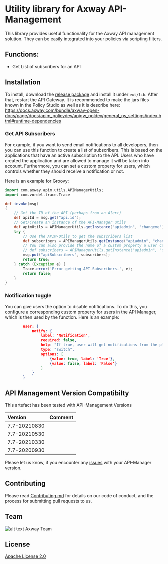 # Utility library for Axway API-Management

This library provides useful functionality for the Axway API management solution. They can be easily integrated into your policies via scripting filters.

## Functions: 

- Get List of subscribers for an API

## Installation

To install, download the [release package](https://github.com/Axway-API-Management-Plus/openapi-validator/releases) and install it under `ext/lib`. After that, restart the API Gateway. It is recommended to make the jars files known in the Policy Studio as well as it is describe here: https://docs.axway.com/bundle/axway-open-docs/page/docs/apim_policydev/apigw_poldev/general_ps_settings/index.html#runtime-dependencies

### Get API Subscribers

For example, if you want to send email notifications to all developers, then you can use this function to create a list of subscribers. 
This is based on the applications that have an active subscription to the API. Users who have created the application and are allowed to manage it will be taken into account. 
Furthermore, you can set a custom property for users, which controls whether they should receive a notification or not.


Here is an example for Groovy:  

```groovy
import com.axway.apim.utils.APIManagerUtils;
import com.vordel.trace.Trace

def invoke(msg)
{
    // Get the ID of the API (perhaps from an Alert)
    def apiId = msg.get("api.id");
    // Get/Create an instance of the API-Manager utils
    def apimUtils = APIManagerUtils.getInstance("apiadmin", "changeme");
    try {
        // Use the APIM-Utils to get the subscribers list
        def subscribers = APIManagerUtils.getInstance("apiadmin", "changeme").getSubscribers(apiId);
        // You can also provide the name of a custom property a user can set to disable notifications
        // def subscribers = APIManagerUtils.getInstance("apiadmin", "changeme").getSubscribers(apiId, "notify");
        msg.put("apiSubscribers", subscribers);
        return true;
    } catch (Exception e) {
        Trace.error('Error getting API-Subscribers.', e);
        return false;
    }
}
```

### Notification toggle

You can give users the option to disable notifications. To do this, you configure a corresponding custom property for users in the API Manager, which is then used by the function. Here is an example:

```json
        user: {
            notify: {
                label: 'Notification',
                required: false,
                help: "If true, user will get notifications from the platform.",
                type: "switch",
                options: [
                    {value: true, label: 'True'},
                    {value: false, label: 'False'}
                ]
            }
        }
```

## API Management Version Compatibilty

This artefact has been tested with API-Management Versions

| Version            | Comment         |
| :---               | :---            |
| 7.7-20210830       |                 |
| 7.7-20210530       |                 |
| 7.7-20210330       |                 |
| 7.7-20200930       |                 |

Please let us know, if you encounter any [issues](https://github.com/Axway-API-Management-Plus/utils/issues) with your API-Manager version.  

## Contributing

Please read [Contributing.md](https://github.com/Axway-API-Management-Plus/Common/blob/master/Contributing.md) for details on our code of conduct, and the process for submitting pull requests to us.

## Team

![alt text][Axwaylogo] Axway Team

[Axwaylogo]: https://github.com/Axway-API-Management/Common/blob/master/img/AxwayLogoSmall.png  "Axway logo"


## License
[Apache License 2.0](/LICENSE)
